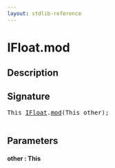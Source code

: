 ```yaml
---
layout: stdlib-reference
---
```


# IFloat\.mod

## Description





## Signature 

<pre>
<span class="code_keyword">This</span> <a href="/stdlib-reference/interfaces/IFloat/index" class="code_type">IFloat</a>.<a href="/stdlib-reference/interfaces/IFloat/mod">mod</a>(<span class="code_keyword">This</span> <span class='code_param'>other</span>);

</pre>

## Parameters

#### other : This

